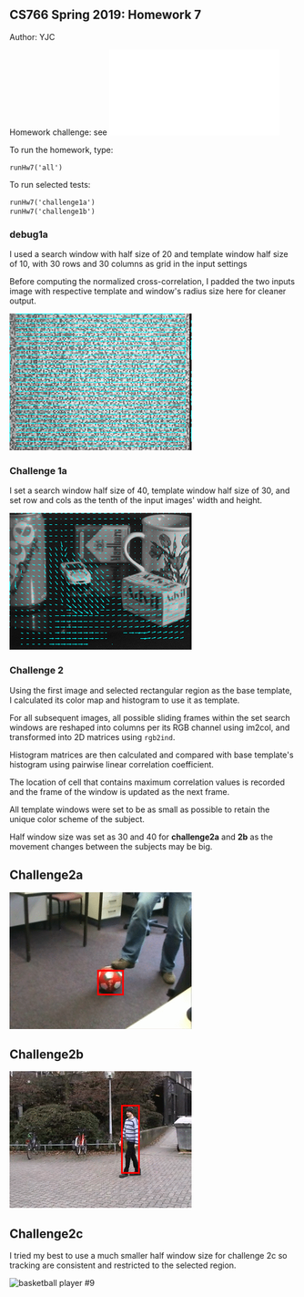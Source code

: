 ## CS766 Spring 2019: Homework 7

Author: YJC

Homework challenge: see ![instruction.pdf](hw7_instruction.pdf)


To run the homework, type:
```
runHw7('all')
```
To run selected tests:
```
runHw7('challenge1a')
runHw7('challenge1b')
```


### debug1a 

I used a search window with half size of 20 and template window half size of 10, with 30 rows and 30 columns as grid in the input settings

Before computing the normalized cross-correlation, 
I padded the two inputs image with respective template and window's radius size here for cleaner output.

![simpleresult.png](simpleresult.png)


### Challenge 1a

I set a search window half size of 40, template window half size of 30, and set row and cols as the tenth of the input images' width and height. 

![flow](result1a.gif)


### Challenge 2

Using the first image and selected rectangular region as the base template, I calculated its color map and histogram to use it as template. 

For all subsequent images, all possible sliding frames within the set search windows are reshaped into columns per its RGB channel using im2col, and transformed into 2D matrices using ```rgb2ind```.

Histogram matrices are then calculated and compared with base template's histogram using pairwise linear correlation coefficient. 

The location of cell that contains maximum correlation values is recorded and the frame of the window is updated as the next frame. 


All template windows were set to be as small as possible to retain the unique color scheme of the subject. 

Half window size was set as 30 and 40 for **challenge2a** and **2b** as the movement changes between the subjects may be big.

## Challenge2a

![rolling ball](rolling_ball.gif)


## Challenge2b

![walking person](walking_person.gif)


## Challenge2c

I tried my best to use a much smaller half window size for challenge 2c so tracking are consistent and restricted to the selected region.  

![basketball player #9](basketball.gif)






